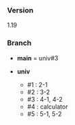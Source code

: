 ### Version

1.19

### Branch

- **main**
= univ#3

- **univ**
  - #1 : 2-1
  - #2 : 3-2 
  - #3 : 4-1, 4-2
  - #4 : calculator
  - #5 : 5-1, 5-2
